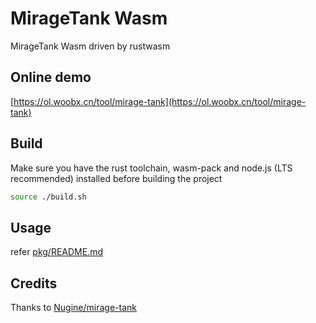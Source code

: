 # MirageTank Wasm

MirageTank Wasm driven by rustwasm

## Online demo

[https://ol.woobx.cn/tool/mirage-tank](https://ol.woobx.cn/tool/mirage-tank)

## Build

Make sure you have the rust toolchain, wasm-pack and node.js (LTS recommended) installed before building the project

```bash
source ./build.sh
```

## Usage

refer [pkg/README.md](./pkg/README.md)

## Credits

Thanks to [Nugine/mirage-tank](https://github.com/Nugine/mirage-tank)
